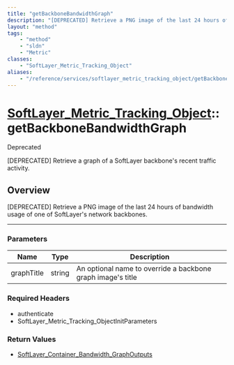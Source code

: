 ```yaml
---
title: "getBackboneBandwidthGraph"
description: "[DEPRECATED] Retrieve a PNG image of the last 24 hours of bandwidth usage of one of SoftLayer's network backbones."
layout: "method"
tags:
    - "method"
    - "sldn"
    - "Metric"
classes:
    - "SoftLayer_Metric_Tracking_Object"
aliases:
    - "/reference/services/softlayer_metric_tracking_object/getBackboneBandwidthGraph"
---
```

# [SoftLayer_Metric_Tracking_Object](/reference/services/SoftLayer_Metric_Tracking_Object)::getBackboneBandwidthGraph

<div class="deprecated"><span class="deprecation-label">Deprecated </span></div>

[DEPRECATED] Retrieve a graph of a SoftLayer backbone's recent traffic activity.


## Overview 
[DEPRECATED] Retrieve a PNG image of the last 24 hours of bandwidth usage of one of SoftLayer's network backbones. 

-----

### Parameters 
|Name | Type | Description |
| --- | --- | --- |
|graphTitle| string| An optional name to override a backbone graph image's title|


### Required Headers
* authenticate
* SoftLayer_Metric_Tracking_ObjectInitParameters


### Return Values
* <a href='/reference/datatypes/SoftLayer_Container_Bandwidth_GraphOutputs'>SoftLayer_Container_Bandwidth_GraphOutputs </a>




